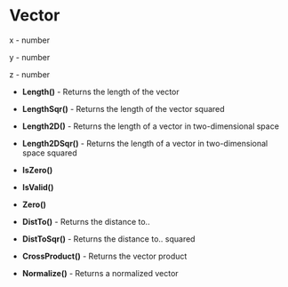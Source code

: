 # Vector
x - number

y - number

z - number

* **Length()** - Returns the length of the vector

* **LengthSqr()** - Returns the length of the vector squared

* **Length2D()** - Returns the length of a vector in two-dimensional space

* **Length2DSqr()** - Returns the length of a vector in two-dimensional space squared

* **IsZero()**

* **IsValid()**

* **Zero()**

* **DistTo()** - Returns the distance to..

* **DistToSqr()** - Returns the distance to.. squared

* **CrossProduct()** - Returns the vector product

* **Normalize()** - Returns a normalized vector
